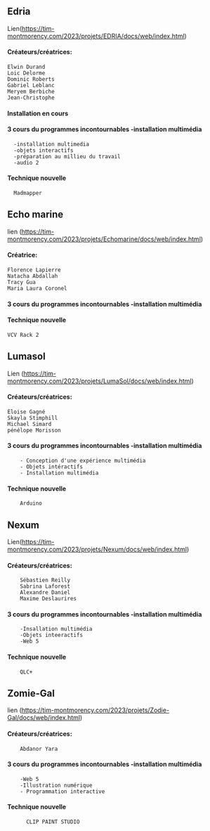 ##  Edria
  Lien(https://tim-montmorency.com/2023/projets/EDRIA/docs/web/index.html)

  #### Créateurs/créatrices:
  
    Elwin Durand
    Loic Delorme
    Dominic Roberts
    Gabriel Leblanc
    Meryem Berbiche
    Jean-Christophe

  #### Installation en cours
  
  #### 3 cours du programmes incontournables -installation multimédia
      -installation multimedia
      -objets interactifs
      -préparation au millieu du travail
      -audio 2

  #### Technique nouvelle
      Madmapper 
    
  ##  Echo marine

  lien (https://tim-montmorency.com/2023/projets/Echomarine/docs/web/index.html)

  #### Créatrice:
    Florence Lapierre
    Natacha Abdallah
    Tracy Gua
    Maria Laura Coronel

  #### 3 cours du programmes incontournables -installation multimédia

  #### Technique nouvelle
    VCV Rack 2
  
##  Lumasol

  Lien (https://tim-montmorency.com/2023/projets/LumaSol/docs/web/index.html)
  
  
  #### Créateurs/créatrices:
    Éloise Gagné
    Skayla Stimphill
    Michael Simard
    pénélope Morisson
    

  #### 3 cours du programmes incontournables -installation multimédia
        - Conception d'une expérience multimédia
        - Objets intéractifs
        - Installation multimédia
  
  #### Technique nouvelle
        Arduino

##  Nexum

Lien(https://tim-montmorency.com/2023/projets/Nexum/docs/web/index.html)

  #### Créateurs/créatrices:
        Sébastien Reilly
        Sabrina Laforest
        Alexandre Daniel
        Maxime Deslaurires

  #### 3 cours du programmes incontournables -installation multimédia
        -Insallation multimédia
        -Objets inteeractifs
        -Web 5

  #### Technique nouvelle
        QLC+
  
  
## Zomie-Gal

lien (https://tim-montmorency.com/2023/projets/Zodie-Gal/docs/web/index.html)

  #### Créateurs/créatrices:
        Abdanor Yara

  #### 3 cours du programmes incontournables -installation multimédia
        -Web 5
        -Illustration numérique
        - Programmation interactive

  #### Technique nouvelle
          CLIP PAINT STUDIO
